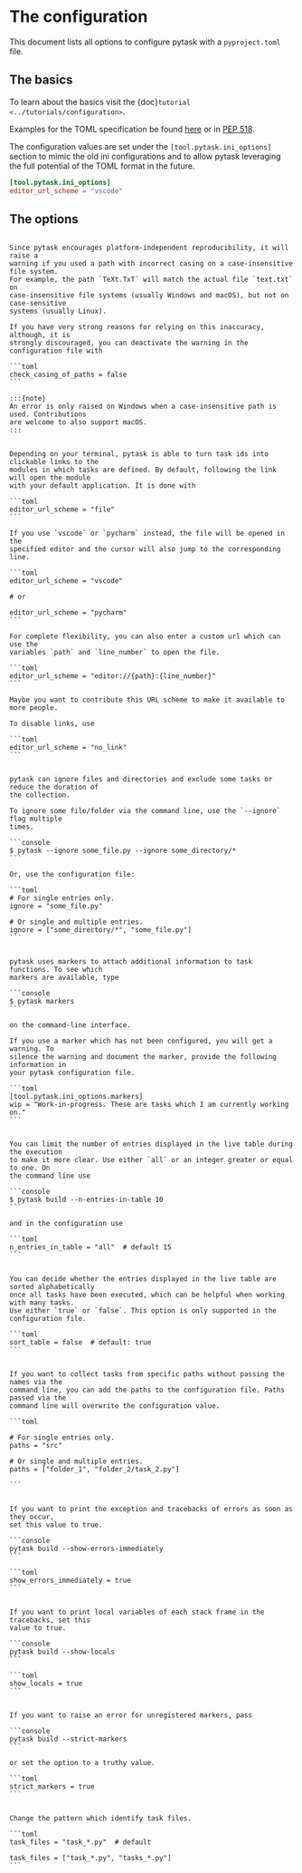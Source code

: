 # The configuration

This document lists all options to configure pytask with a `pyproject.toml` file.

## The basics

To learn about the basics visit the {doc}`tutorial <../tutorials/configuration>`.

Examples for the TOML specification be found [here](https://toml.io/en/) or in
[PEP 518](https://peps.python.org/pep-0518/).

The configuration values are set under the `[tool.pytask.ini_options]` section to mimic
the old ini configurations and to allow pytask leveraging the full potential of the TOML
format in the future.

```toml
[tool.pytask.ini_options]
editor_url_scheme = "vscode"
```

## The options

````{confval} check_casing_of_paths

Since pytask encourages platform-independent reproducibility, it will raise a
warning if you used a path with incorrect casing on a case-insensitive file system.
For example, the path `TeXt.TxT` will match the actual file `text.txt` on
case-insensitive file systems (usually Windows and macOS), but not on case-sensitive
systems (usually Linux).

If you have very strong reasons for relying on this inaccuracy, although, it is
strongly discouraged, you can deactivate the warning in the configuration file with

```toml
check_casing_of_paths = false
```

:::{note}
An error is only raised on Windows when a case-insensitive path is used. Contributions
are welcome to also support macOS.
:::

````

````{confval} editor_url_scheme

Depending on your terminal, pytask is able to turn task ids into clickable links to the
modules in which tasks are defined. By default, following the link will open the module
with your default application. It is done with

```toml
editor_url_scheme = "file"
```

If you use `vscode` or `pycharm` instead, the file will be opened in the
specified editor and the cursor will also jump to the corresponding line.

```toml
editor_url_scheme = "vscode"

# or

editor_url_scheme = "pycharm"
```

For complete flexibility, you can also enter a custom url which can use the
variables `path` and `line_number` to open the file.

```toml
editor_url_scheme = "editor://{path}:{line_number}"
```

Maybe you want to contribute this URL scheme to make it available to more people.

To disable links, use

```toml
editor_url_scheme = "no_link"
```

````

````{confval} ignore

pytask can ignore files and directories and exclude some tasks or reduce the duration of
the collection.

To ignore some file/folder via the command line, use the `--ignore` flag multiple
times.

```console
$ pytask --ignore some_file.py --ignore some_directory/*
```

Or, use the configuration file:

```toml
# For single entries only.
ignore = "some_file.py"

# Or single and multiple entries.
ignore = ["some_directory/*", "some_file.py"]
```

````

````{confval} markers

pytask uses markers to attach additional information to task functions. To see which
markers are available, type

```console
$ pytask markers
```

on the command-line interface.

If you use a marker which has not been configured, you will get a warning. To
silence the warning and document the marker, provide the following information in
your pytask configuration file.

```toml
[tool.pytask.ini_options.markers]
wip = "Work-in-progress. These are tasks which I am currently working on."
```

````

````{confval} n_entries_in_table

You can limit the number of entries displayed in the live table during the execution
to make it more clear. Use either `all` or an integer greater or equal to one. On
the command line use

```console
$ pytask build --n-entries-in-table 10
```

and in the configuration use

```toml
n_entries_in_table = "all"  # default 15
```

````

````{confval} sort_table

You can decide whether the entries displayed in the live table are sorted alphabetically
once all tasks have been executed, which can be helpful when working with many tasks.
Use either `true` or `false`. This option is only supported in the configuration file.

```toml
sort_table = false  # default: true
```

````

````{confval} paths

If you want to collect tasks from specific paths without passing the names via the
command line, you can add the paths to the configuration file. Paths passed via the
command line will overwrite the configuration value.

```toml

# For single entries only.
paths = "src"

# Or single and multiple entries.
paths = ["folder_1", "folder_2/task_2.py"]

```
````

````{confval} show_errors_immediately

If you want to print the exception and tracebacks of errors as soon as they occur,
set this value to true.

```console
pytask build --show-errors-immediately
```

```toml
show_errors_immediately = true
```

````

````{confval} show_locals

If you want to print local variables of each stack frame in the tracebacks, set this
value to true.

```console
pytask build --show-locals
```

```toml
show_locals = true
```

````

````{confval} strict_markers

If you want to raise an error for unregistered markers, pass

```console
pytask build --strict-markers
```

or set the option to a truthy value.

```toml
strict_markers = true
```

````

````{confval} task_files

Change the pattern which identify task files.

```toml
task_files = "task_*.py"  # default

task_files = ["task_*.py", "tasks_*.py"]
```

````
